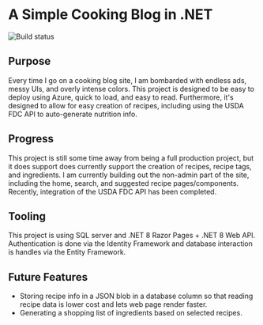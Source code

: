 # A Simple Cooking Blog in .NET
![Build status](https://img.shields.io/github/actions/workflow/status/zanway578/cooking-blog/dotnet.yml?branch=main)
## Purpose
Every time I go on a cooking blog site, I am bombarded with endless ads, messy UIs, and overly intense colors. This project is designed to be easy to deploy using Azure, quick to load, and easy to read. Furthermore, it's designed to allow for easy creation of recipes, including using the USDA FDC API
to auto-generate nutrition info.

## Progress
This project is still some time away from being a full production project, but it does support does currently support the creation of recipes, recipe tags, and ingredients. I am currently building out the non-admin part of the site, including the home, search, and suggested recipe pages/components.
Recently, integration of the USDA FDC API has been completed.

## Tooling
This project is using SQL server and .NET 8 Razor Pages + .NET 8 Web API. Authentication is done via the Identity Framework and database interaction is handles via the Entity Framework.

## Future Features
- Storing recipe info in a JSON blob in a database column so that reading recipe data is lower cost and lets web page render faster.
- Generating a shopping list of ingredients based on selected recipes.
